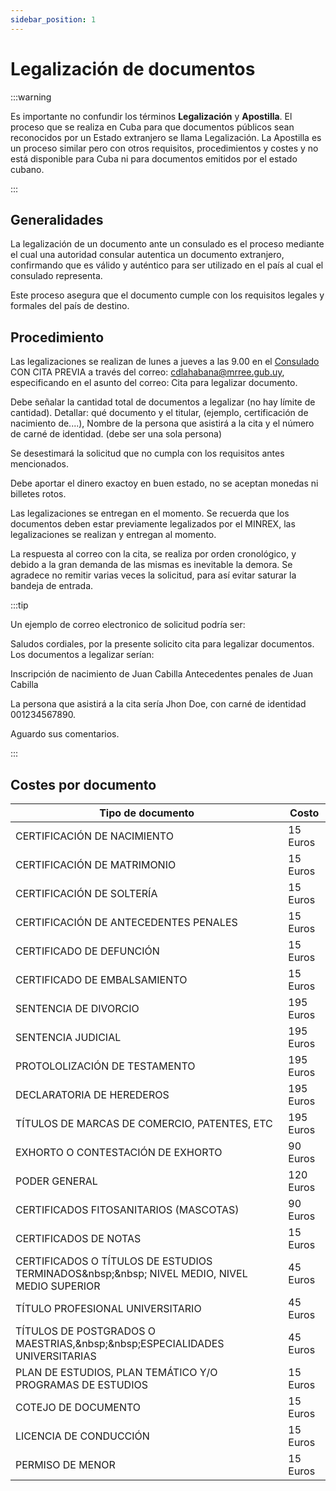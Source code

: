 ```yaml
---
sidebar_position: 1
---
```


# Legalización de documentos

:::warning

Es importante no confundir los términos **Legalización** y **Apostilla**. El proceso que se realiza en Cuba
para que documentos públicos sean reconocidos por un Estado extranjero se llama Legalización. La Apostilla 
es un proceso similar pero con otros requisitos, procedimientos y costes y no está disponible para Cuba ni 
para documentos emitidos por el estado cubano. 

:::

## Generalidades

La legalización de un documento ante un consulado es el proceso mediante el cual una autoridad consular 
autentica un documento extranjero, confirmando que es válido y auténtico para ser utilizado en el país al cual 
el consulado representa. 

Este proceso asegura que el documento cumple con los requisitos legales y formales del 
país de destino. 

## Procedimiento
Las legalizaciones se realizan de lunes a jueves a las 9.00 en el [Consulado](./contacto.md)
CON CITA PREVIA a través del correo: cdlahabana@mrree.gub.uy, especificando en el asunto del correo: Cita para legalizar documento. 

Debe señalar la cantidad total de documentos a legalizar (no hay límite de cantidad).
Detallar:  qué documento y el titular, (ejemplo, certificación de nacimiento de....), Nombre de la persona que asistirá a la cita y el número de carné de identidad. (debe ser una sola persona) 

Se desestimará la solicitud que no cumpla con los requisitos antes mencionados. 

Debe aportar el dinero exactoy en buen estado, no se aceptan monedas ni billetes rotos. 

Las legalizaciones se entregan en el momento. Se recuerda que los documentos deben estar previamente legalizados por el MINREX, las legalizaciones se realizan y entregan al momento.

La respuesta al correo con la cita, se realiza por orden cronológico, y debido a la gran demanda de las mismas es inevitable la demora. Se agradece no  remitir varias veces la solicitud, para así evitar saturar la bandeja de entrada. 

:::tip

Un ejemplo de correo electronico de solicitud podría ser:

Saludos cordiales,
por la presente solicito cita para legalizar documentos. Los documentos a legalizar serían:

Inscripción de nacimiento de Juan Cabilla
Antecedentes penales de Juan Cabilla

La persona que asistirá a la cita sería Jhon Doe, con carné de identidad 001234567890.

Aguardo sus comentarios. 

:::

## Costes por documento
| Tipo de documento                                                                                     | Costo     |
|-------------------------------------------------------------------------------------------------------|-----------|
| CERTIFICACIÓN DE NACIMIENTO                                                                           | 15 Euros  |
| CERTIFICACIÓN DE MATRIMONIO                                                                           | 15 Euros  |
| CERTIFICACIÓN DE SOLTERÍA                                                                             | 15 Euros  |
| CERTIFICACIÓN DE ANTECEDENTES PENALES                                                                 | 15 Euros  |
| CERTIFICADO DE DEFUNCIÓN                                                                              | 15 Euros  |
| CERTIFICADO DE EMBALSAMIENTO                                                                          | 15 Euros  |
| SENTENCIA DE DIVORCIO                                                                                 | 195 Euros |
| SENTENCIA JUDICIAL                                                                                    | 195 Euros |
| PROTOLOLIZACIÓN DE TESTAMENTO                                                                         | 195 Euros |
| DECLARATORIA DE HEREDEROS                                                                             | 195 Euros |
| TÍTULOS DE MARCAS DE COMERCIO,  PATENTES, ETC                                                         | 195 Euros |
| EXHORTO O CONTESTACIÓN DE  EXHORTO                                                                    | 90 Euros  |
| PODER GENERAL                                                                                         | 120 Euros |
| CERTIFICADOS FITOSANITARIOS  (MASCOTAS)                                                               | 90 Euros  |
| CERTIFICADOS DE NOTAS                                                                                 | 15 Euros  |
| CERTIFICADOS O TÍTULOS DE  ESTUDIOS TERMINADOS&amp;nbsp;&amp;nbsp; NIVEL MEDIO, NIVEL MEDIO  SUPERIOR | 45 Euros  |
| TÍTULO PROFESIONAL  UNIVERSITARIO                                                                     | 45 Euros  |
| TÍTULOS DE POSTGRADOS O  MAESTRIAS,&amp;nbsp;&amp;nbsp;ESPECIALIDADES  UNIVERSITARIAS                 | 45 Euros  |
| PLAN DE ESTUDIOS, PLAN TEMÁTICO  Y/O PROGRAMAS DE ESTUDIOS                                            | 15 Euros  |
| COTEJO DE DOCUMENTO                                                                                   | 15 Euros  |
| LICENCIA DE CONDUCCIÓN                                                                                | 15 Euros  |
| PERMISO DE MENOR                                                                                      | 15 Euros  |


